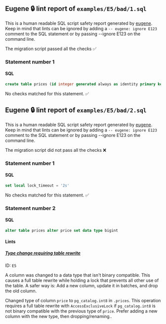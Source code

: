 ## Eugene 🔒 lint report of `examples/E5/bad/1.sql`

This is a human readable SQL script safety report generated by [eugene](https://github.com/kaaveland/eugene).
Keep in mind that lints can be ignored by adding a `-- eugene: ignore E123` comment to the SQL statement
or by passing --ignore E123 on the command line.

The migration script passed all the checks ✅


### Statement number 1
#### SQL
```sql
create table prices (id integer generated always as identity primary key, price int not null)
```
No checks matched for this statement. ✅

## Eugene 🔒 lint report of `examples/E5/bad/2.sql`

This is a human readable SQL script safety report generated by [eugene](https://github.com/kaaveland/eugene).
Keep in mind that lints can be ignored by adding a `-- eugene: ignore E123` comment to the SQL statement
or by passing --ignore E123 on the command line.

The migration script did not pass all the checks ❌


### Statement number 1
#### SQL
```sql
set local lock_timeout = '2s'
```
No checks matched for this statement. ✅
### Statement number 2
#### SQL
```sql
alter table prices alter price set data type bigint
```
#### Lints

##### [Type change requiring table rewrite](https://kaveland.no/eugene/hints/E5/)

ID: `E5`

A column was changed to a data type that isn't binary compatible. This causes a full table rewrite while holding a lock that prevents all other use of the table. A safer way is: Add a new column, update it in batches, and drop the old column.

Changed type of column `price` to `pg_catalog.int8` in `.prices`. This operation requires a full table rewrite with `AccessExclusiveLock` if `pg_catalog.int8` is not binary compatible with the previous type of `price`. Prefer adding a new column with the new type, then dropping/renaming..
